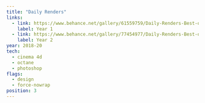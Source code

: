 ```yaml
---
title: "Daily Renders"
links:
  - link: https://www.behance.net/gallery/61559759/Daily-Renders-Best-of-Year-1
    label: Year 1
  - link: https://www.behance.net/gallery/77454977/Daily-Renders-Best-of-Year-15
    label: Year 2
year: 2018-20
tech:
  - cinema 4d
  - octane
  - photoshop
flags:
  - design
  - force-nowrap
position: 3
---
```


